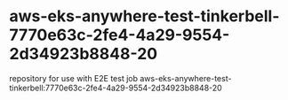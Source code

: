 # aws-eks-anywhere-test-tinkerbell-7770e63c-2fe4-4a29-9554-2d34923b8848-20
repository for use with E2E test job aws-eks-anywhere-test-tinkerbell:7770e63c-2fe4-4a29-9554-2d34923b8848-20

